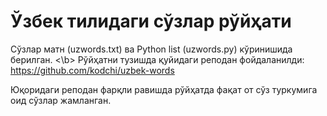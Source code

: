 # Ўзбек тилидаги сўзлар рўйҳати
Сўзлар матн (uzwords.txt) ва Python list (uzwords.py) кўринишида берилган. <\b>
Рўйҳатни тузишда қуйидаги реподан фойдаланилди: https://github.com/kodchi/uzbek-words

Юқоридаги реподан фарқли равишда рўйҳатда фақат от сўз туркумига оид сўзлар жамланган.
